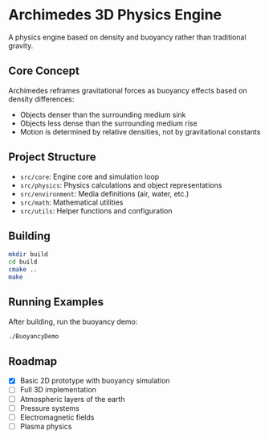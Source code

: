 # Archimedes 3D Physics Engine

A physics engine based on density and buoyancy rather than traditional gravity.

## Core Concept

Archimedes reframes gravitational forces as buoyancy effects based on density differences:
- Objects denser than the surrounding medium sink
- Objects less dense than the surrounding medium rise
- Motion is determined by relative densities, not by gravitational constants

## Project Structure

- `src/core`: Engine core and simulation loop
- `src/physics`: Physics calculations and object representations
- `src/environment`: Media definitions (air, water, etc.)
- `src/math`: Mathematical utilities
- `src/utils`: Helper functions and configuration

## Building

```bash
mkdir build
cd build
cmake ..
make
```

## Running Examples

After building, run the buoyancy demo:
```bash
./BuoyancyDemo
```

## Roadmap

- [x] Basic 2D prototype with buoyancy simulation
- [ ] Full 3D implementation
- [ ] Atmospheric layers of the earth
- [ ] Pressure systems
- [ ] Electromagnetic fields
- [ ] Plasma physics
